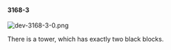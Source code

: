 #### 3168-3
![dev-3168-3-0.png](https://github.com/lil-lab/nlvr/raw/master/nlvr/dev/images/0/dev-3168-3-0.png "dev-3168-3-0.png")

There is a tower, which has exactly two black blocks.